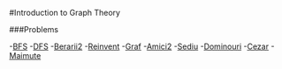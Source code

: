 #Introduction to Graph Theory

###Problems

-[BFS](http://www.infoarena.ro/problema/bfs)
-[DFS](http://www.infoarena.ro/problema/dfs)
-[Berarii2](http://www.infoarena.ro/problema/berarii2)
-[Reinvent](http://www.infoarena.ro/problema/reinvent)
-[Graf](http://www.infoarena.ro/problema/graf)
-[Amici2](http://www.infoarena.ro/problema/amici2)
-[Sediu](http://www.infoarena.ro/problema/sediu)
-[Dominouri](http://www.infoarena.ro/problema/dominouri)
-[Cezar](http://www.infoarena.ro/problema/cezar)
-[Maimute](http://www.infoarena.ro/problema/maimute)
